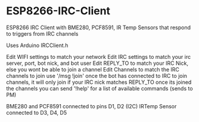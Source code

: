 # ESP8266-IRC-Client
ESP8266 IRC Client with BME280, PCF8591, IR Temp Sensors that respond to triggers from IRC channels

Uses Arduino IRCClient.h

Edit WIFI settings to match your network
Edit IRC settings to match your irc server, port, bot nick, and bot user
Edit REPLY_TO to match your IRC Nick, else you wont be able to join a channel
Edit Channels to match the IRC channels to join
 use '/msg <botnick> !join' once the bot has connected to IRC to join channels, it will only join if your IRC nick matches REPLY_TO
once its joined the channels you can send '!help' for a list of available commands (sends to PM)

BME280 and PCF8591 connected to pins D1, D2 (I2C)
IRTemp Sensor connected to D3, D4, D5
